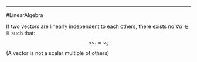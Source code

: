 ----
#LinearAlgebra 

If two vectors are linearly independent to each others, there exists no $\forall \alpha \in \mathbb{R}$ such that: 
$$\alpha v_1 = v_2$$
(A vector is not a scalar multiple of others)

